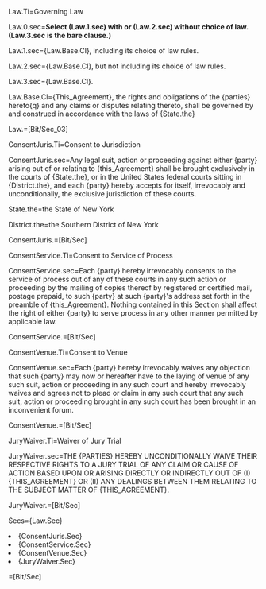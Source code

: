 Law.Ti=Governing Law

Law.0.sec=<b>Select (Law.1.sec) with or (Law.2.sec) without choice of law.  (Law.3.sec is the bare clause.)</b>

Law.1.sec={Law.Base.Cl}, including its choice of law rules.

Law.2.sec={Law.Base.Cl}, but not including its choice of law rules.

Law.3.sec={Law.Base.Cl}.

Law.Base.Cl={This_Agreement}, the rights and obligations of the {parties} hereto{q} and any claims or disputes relating thereto, shall be governed by and construed in accordance with the laws of {State.the}

Law.=[Bit/Sec_03]


ConsentJuris.Ti=Consent to Jurisdiction

ConsentJuris.sec=Any legal suit, action or proceeding against either {party} arising out of or relating to {this_Agreement} shall be brought exclusively in the courts of {State.the}, or in the United States federal courts sitting in {District.the}, and each {party} hereby accepts for itself, irrevocably and unconditionally, the exclusive jurisdiction of these courts.

State.the=the State of New York

District.the=the Southern District of New York

ConsentJuris.=[Bit/Sec]

ConsentService.Ti=Consent to Service of Process

ConsentService.sec=Each {party} hereby irrevocably consents to the service of process out of any of these courts in any such action or proceeding by the mailing of copies thereof by registered or certified mail, postage prepaid, to such {party} at such {party}'s address set forth in the preamble of {this_Agreement}.  Nothing contained in this Section shall affect the right of either {party} to serve process in any other manner permitted by applicable law.

ConsentService.=[Bit/Sec]
  
ConsentVenue.Ti=Consent to Venue

ConsentVenue.sec=Each {party} hereby irrevocably waives any objection that such {party} may now or hereafter have to the laying of venue of any such suit, action or proceeding in any such court and hereby irrevocably waives and agrees not to plead or claim in any such court that any such suit, action or proceeding brought in any such court has been brought in an inconvenient forum.

ConsentVenue.=[Bit/Sec]

JuryWaiver.Ti=Waiver of Jury Trial

JuryWaiver.sec=<span style="text-transform: uppercase">The {parties} hereby unconditionally waive their respective rights to a jury trial of any claim or cause of action based upon or arising directly or indirectly out of (i) {this_Agreement} or (ii) any dealings between them relating to the subject matter of {this_Agreement}.

JuryWaiver.=[Bit/Sec]

Secs={Law.Sec}<li>{ConsentJuris.Sec}<li>{ConsentService.Sec}<li>{ConsentVenue.Sec}<li>{JuryWaiver.Sec}

=[Bit/Sec]